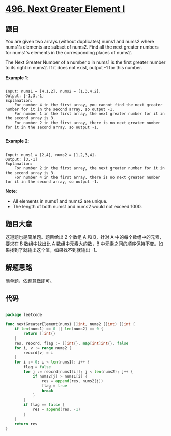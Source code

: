 # [496. Next Greater Element I](https://leetcode.com/problems/next-greater-element-i/)

## 题目

You are given two arrays (without duplicates) nums1 and nums2 where nums1’s elements are subset of nums2. Find all the next greater numbers for nums1's elements in the corresponding places of nums2.

The Next Greater Number of a number x in nums1 is the first greater number to its right in nums2. If it does not exist, output -1 for this number.


**Example 1**:

```

Input: nums1 = [4,1,2], nums2 = [1,3,4,2].
Output: [-1,3,-1]
Explanation:
    For number 4 in the first array, you cannot find the next greater number for it in the second array, so output -1.
    For number 1 in the first array, the next greater number for it in the second array is 3.
    For number 2 in the first array, there is no next greater number for it in the second array, so output -1.
    
```

**Example 2**:

```

Input: nums1 = [2,4], nums2 = [1,2,3,4].
Output: [3,-1]
Explanation:
    For number 2 in the first array, the next greater number for it in the second array is 3.
    For number 4 in the first array, there is no next greater number for it in the second array, so output -1.

```

**Note**:  

- All elements in nums1 and nums2 are unique.  
- The length of both nums1 and nums2 would not exceed 1000.


## 题目大意

这道题也是简单题。题目给出 2 个数组 A 和 B，针对 A 中的每个数组中的元素，要求在 B 数组中找出比 A 数组中元素大的数，B 中元素之间的顺序保持不变。如果找到了就输出这个值，如果找不到就输出 -1。


## 解题思路

简单题，依题意做即可。

## 代码

```go

package leetcode

func nextGreaterElement(nums1 []int, nums2 []int) []int {
	if len(nums1) == 0 || len(nums2) == 0 {
		return []int{}
	}
	res, reocrd, flag := []int{}, map[int]int{}, false
	for i, v := range nums2 {
		reocrd[v] = i
	}
	for i := 0; i < len(nums1); i++ {
		flag = false
		for j := reocrd[nums1[i]]; j < len(nums2); j++ {
			if nums2[j] > nums1[i] {
				res = append(res, nums2[j])
				flag = true
				break
			}
		}
		if flag == false {
			res = append(res, -1)
		}
	}
	return res
}

```